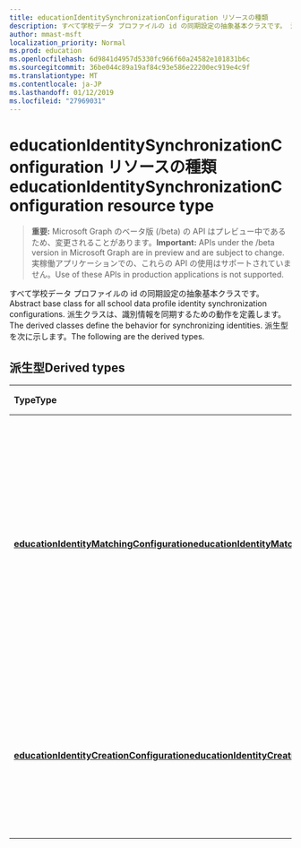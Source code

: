 ```yaml
---
title: educationIdentitySynchronizationConfiguration リソースの種類
description: すべて学校データ プロファイルの id の同期設定の抽象基本クラスです。 派生クラスは、識別情報を同期するための動作を定義します。 派生型を次に示します。
author: mmast-msft
localization_priority: Normal
ms.prod: education
ms.openlocfilehash: 6d9841d4957d5330fc966f60a24582e101831b6c
ms.sourcegitcommit: 36be044c89a19af84c93e586e22200ec919e4c9f
ms.translationtype: MT
ms.contentlocale: ja-JP
ms.lasthandoff: 01/12/2019
ms.locfileid: "27969031"
---
```

# <a name="educationidentitysynchronizationconfiguration-resource-type"></a><span data-ttu-id="df896-105">educationIdentitySynchronizationConfiguration リソースの種類</span><span class="sxs-lookup"><span data-stu-id="df896-105">educationIdentitySynchronizationConfiguration resource type</span></span>

> <span data-ttu-id="df896-106">**重要:** Microsoft Graph のベータ版 (/beta) の API はプレビュー中であるため、変更されることがあります。</span><span class="sxs-lookup"><span data-stu-id="df896-106">**Important:** APIs under the /beta version in Microsoft Graph are in preview and are subject to change.</span></span> <span data-ttu-id="df896-107">実稼働アプリケーションでの、これらの API の使用はサポートされていません。</span><span class="sxs-lookup"><span data-stu-id="df896-107">Use of these APIs in production applications is not supported.</span></span>

<span data-ttu-id="df896-108">すべて学校データ プロファイルの id の同期設定の抽象基本クラスです。</span><span class="sxs-lookup"><span data-stu-id="df896-108">Abstract base class for all school data profile identity synchronization configurations.</span></span> <span data-ttu-id="df896-109">派生クラスは、識別情報を同期するための動作を定義します。</span><span class="sxs-lookup"><span data-stu-id="df896-109">The derived classes define the behavior for synchronizing identities.</span></span> <span data-ttu-id="df896-110">派生型を次に示します。</span><span class="sxs-lookup"><span data-stu-id="df896-110">The following are the derived types.</span></span>

## <a name="derived-types"></a><span data-ttu-id="df896-111">派生型</span><span class="sxs-lookup"><span data-stu-id="df896-111">Derived types</span></span>
| <span data-ttu-id="df896-112">Type</span><span class="sxs-lookup"><span data-stu-id="df896-112">Type</span></span> | <span data-ttu-id="df896-113">説明</span><span class="sxs-lookup"><span data-stu-id="df896-113">Description</span></span> | 
|:-|:-|
| [<span data-ttu-id="df896-114">**educationIdentityMatchingConfiguration**</span><span class="sxs-lookup"><span data-stu-id="df896-114">**educationIdentityMatchingConfiguration**</span></span>](educationidentitymatchingconfiguration.md) | <span data-ttu-id="df896-115">Azure Active Directory (AD の Azure) 内の既存のユーザー アカウントを一致させるには、この型を使用します。</span><span class="sxs-lookup"><span data-stu-id="df896-115">Use this type to match existing user accounts in Azure Active Directory (Azure AD).</span></span> |
| [<span data-ttu-id="df896-116">**educationIdentityCreationConfiguration**</span><span class="sxs-lookup"><span data-stu-id="df896-116">**educationIdentityCreationConfiguration**</span></span>](educationidentitycreationconfiguration.md) | <span data-ttu-id="df896-117">Azure AD で新しいユーザー アカウントを作成するのにには、この型を使用します。</span><span class="sxs-lookup"><span data-stu-id="df896-117">Use this type to create new user accounts in Azure AD.</span></span> |
